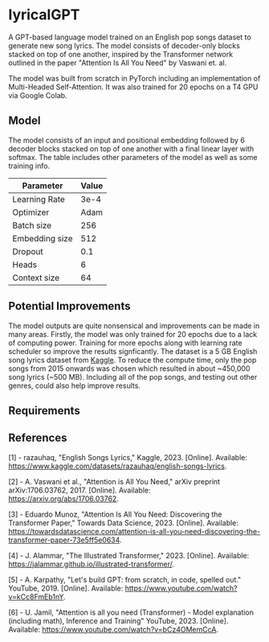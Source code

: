 # lyricalGPT

A GPT-based language model trained on an English pop songs dataset to generate new song lyrics. The model
consists of decoder-only blocks stacked on top of one another, inspired by the Transformer network
outlined in the paper "Attention Is All You Need" by Vaswani et. al.

The model was built from scratch in PyTorch including an implementation of Multi-Headed
Self-Attention. It was also trained for 20 epochs on a T4 GPU via Google Colab.

## Model

The model consists of an input and positional embedding followed by 6 decoder blocks stacked
on top of one another with a final linear layer with softmax. The table includes other parameters
of the model as well as some training info.

| Parameter      | Value |
| -------------- | ----- |
| Learning Rate  | 3e-4  |
| Optimizer      | Adam  |
| Batch size     | 256   |
| Embedding size | 512   |
| Dropout        | 0.1   |
| Heads          | 6     |
| Context size   | 64    |

## Potential Improvements

The model outputs are quite nonsensical and improvements can be made in many areas. Firstly, the model was only trained
for 20 epochs due to a lack of computing power. Training for more epochs along with learning rate scheduler so improve
the results signficantly. The dataset is a 5 GB English song lyrics dataset from <a href="https://www.kaggle.com/datasets/razauhaq/english-songs-lyrics">Kaggle</a>. To reduce the compute time, only the pop songs from 2015 onwards was chosen which
resulted in about ~450,000 song lyrics (~500 MB). Including all of the pop songs, and testing out other genres, could also
help improve results.

## Requirements

## References

[1] - razauhaq, "English Songs Lyrics," Kaggle, 2023. [Online]. Available: https://www.kaggle.com/datasets/razauhaq/english-songs-lyrics.

[2] - A. Vaswani et al., "Attention is All You Need," arXiv preprint arXiv:1706.03762, 2017. [Online]. Available: https://arxiv.org/abs/1706.03762.

[3] - Eduardo Munoz, "Attention Is All You Need: Discovering the Transformer Paper," Towards Data Science, 2023. [Online]. Available: https://towardsdatascience.com/attention-is-all-you-need-discovering-the-transformer-paper-73e5ff5e0634.

[4] - J. Alammar, "The Illustrated Transformer," 2023. [Online]. Available: https://jalammar.github.io/illustrated-transformer/.

[5] - A. Karpathy, "Let's build GPT: from scratch, in code, spelled out." YouTube, 2019. [Online]. Available: https://www.youtube.com/watch?v=kCc8FmEb1nY.

[6] - U. Jamil, "Attention is all you need (Transformer) - Model explanation (including math), Inference and Training" YouTube, 2023. [Online]. Available: https://www.youtube.com/watch?v=bCz4OMemCcA.

